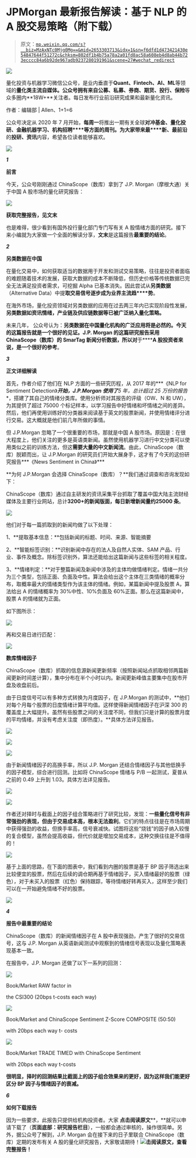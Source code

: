 # JPMorgan 最新报告解读：基于 NLP 的 A 股交易策略（附下载）

> 原文：[`mp.weixin.qq.com/s?__biz=MzAxNTc0Mjg0Mg==&mid=2653303713&idx=1&sn=f6dfd1d473421430e54847644f51272c&chksm=802df1b4b75a78a2a01fd8ac58a608eb4d8ab44b723ecccc84a6b92de967adb9237280191961&scene=27#wechat_redirect`](http://mp.weixin.qq.com/s?__biz=MzAxNTc0Mjg0Mg==&mid=2653303713&idx=1&sn=f6dfd1d473421430e54847644f51272c&chksm=802df1b4b75a78a2a01fd8ac58a608eb4d8ab44b723ecccc84a6b92de967adb9237280191961&scene=27#wechat_redirect)

![](img/52530653e2ddbe651074f55a77bb8d3c.png)

量化投资与机器学习微信公众号，是业内垂直于**Quant、Fintech、AI、ML**等领域的**量化类主流自媒体。**公众号拥有来自**公募、私募、券商、期货、投行、保险**等众多圈内**18W+**关注者。每日发布行业前沿研究成果和最新量化资讯。

作者：编辑部 | Allen、1+1=6

公众号决定从 2020 年 7 月开始，**每周一**将推出一期有关全球**对冲基金、量化投研、金融机器学习、**机构招聘****等方面的周刊。为大家带来**最****新、最前沿**的**投研、资讯**内容，希望各位读者能够喜欢。

![](https://mp.weixin.qq.com/s?__biz=MzAxNTc0Mjg0Mg==&mid=2653303572&idx=1&sn=e4661acb180255f59275cf345099b133&scene=21#wechat_redirect)

***1***

**前言**

今天，公众号刚刚通过 ChinaScope（数库）拿到了 J.P. Morgan（摩根大通）关于中国 A 股市场的量化研究报告：  

![](img/b089dffac9709418b7cc880d0eca792c.png)

**获取完整报告，见文末**

也是难得，很少看到有国外投行量化部门专门写有关 A 股情绪方面的研究。接下来小编就为大家做一个全面的解读分享，**文末**是这篇报告**最重要的结论**。

***2*** 

**另类数据在中国**

在量化交易中，如何获取适当的数据用于开发和测试交易策略，往往是投资者面临的难题随着技术的发展，获取大数据的成本不断降低，但历史价格等传统数据已完全无法满足投资者需求，可挖掘 Alpha 已基本消失。因此尝试从**另类数据**（Alternative Data）中提**取交易信号逐步成为业界主流趋****势**。

在海外市场，量化投资领域对另类数据的应用在过去两三年内已实现阶段性发展，**另类数据如资讯情绪，产业链及供应链数据等已被广泛纳入量化策略。**

未来几年， 公众号认为：**另类数据在中国量化机构的广泛应用将是必然的。**今天的这篇报告就是一个很好的见证。J.P. Morgan 的这篇研究报告采用 ChinaScope（数库）的 SmarTag 新闻分析数据，所以**对**于******A 股投资者来说，是一个很好的参考**。

***3***

**正文详细解读**

首先，作者介绍了他们在 NLP 方面的一些研究历程，从 2017 年的***《NLP for Sentiment Detection》***开始，J.P.Morgan 使用了**5 年，总计超过 25 万份的报告**，搭建了其自己的情绪分类库。使用分析师对其报告的评级（OW、N 和 UW），为其提供了超过 75000 个标记样本，以学习报告中好情绪和坏情绪之间的差异。然后，他们再使用训练好的分类器来阅读基于英文的股票新闻，并使用情绪评分进行交易。这大概就是他们前几年所做的事情。 

但 J.P.Morgan 忽略了一个很重要的市场，那就是中国 A 股市场。原因是：在很大程度上，他们关注的更多是英语类新闻。虽然使用机器学习进行中文分类可以使用类似之前的训练方法，但这**需要大量的中文新闻流**。由此，ChinaScope（数库）脱颖而出，让 J.P.Morgan 的研究员们开始大展身手，这才有了今天的这份研究报告***《News Sentiment in China》***

**为何 J.P.Morgan 会选择 ChinaScope（数库）？**我们通过调查和咨询发现如下：

ChinaScope（数库）通过自主研发的资讯采集平台抓取了覆盖中国大陆主流财经媒体及主要行业网站，总计**3200+**的新闻版面，每日新增新闻量约**25000 条**。

![](img/4b5d7d660c5c286f1a4fa1a55941bbf8.png)

他们对于每一篇抓取到的新闻均做了以下处理：

1、**提取基本信息：**包括新闻的标题、时间、来源、智能摘要

2、**智能标签识别：**识别新闻中存在的法人及自然人实体、SAM 产品、行业、事件及概念。除标签识别外，算法还能给出这篇新闻与这些标签的相关程度。

3、**情绪判定：**对于整篇新闻及新闻中涉及的主体均做情绪判定。情绪一共分为三个类型，包括正面、负面及中性。算法会给出这个主体在三类情绪的概率分布，取概率最大的情绪类型作为该主体的情绪。例如，某篇新闻中提及股票 A，算法给出 A 的情绪概率为 30%中性、10%负面及 60%正面。那么在这篇新闻中，股票 A 的情绪就为正面。

如下图所示：

![](img/021917ce8380875a829fc6c543159c4e.png)

再和交易日进行匹配：

![](img/724d482c387f463591466de1e0d7466d.png)

**数库情绪因子**

ChinaScope（数库）抓取的信息源新闻更新频率（按照新闻站点抓取相邻两篇新闻更新时间差计算），集中分布在半个小时以内。新闻更新峰值主要集中在股市开盘及收盘前后。

由于日度信号可以有多种方式转换为月度因子，在 J.P.Morgan 的测试中，**他们对每个月每个股票的日度情绪计算平均值。这样使得新闻情绪因子在沪深 300 的覆盖度上大幅提升。虽然有些股票之间的关注度不同，但我们只是计算的股票月度的平均情绪，并没有考虑关注度（即热度）。**具体方法详见报告。

![](img/edb6e61f1eae42700289ad053459191e.png)

![](img/02046b1b4f46c977cc81e881f5984288.png)

![](img/eb08a6c9cb8c831a44d0693bb7c172cb.png)

由于新闻情绪因子的高换手率，所以 J.P. Morgan 还结合情绪因子与其他低换手的因子模型，综合进行回测。比如将 ChinaScope 情绪与 P/B 一起测试，夏普从之前的 0.49 上升到 1.03。具体方法详见报告。

![](img/32dcc9e3ce2d4042c52cfe5f09fea597.png)

![](img/c85a7477cdaa02e70202fa6b3c3b9a56.png)

作者还对择时与截面上的因子组合策略进行了研究比较，发现：**一些量化信号有非常强劲的表现，但由于交易成本高，根本无法盈利**。它们的特点往往是在市场周期中获得强劲的收益，但换手率高，信号衰减快。试图将这些“烧钱”的因子纳入较慢的复合模型，虽然会提高收益，但代价就是增加交易成本，这种交换往往是不值得的！

![](img/174e7caac5e57a042a65a82012deb91e.png)

基于上面的思路，在下面的图表中，我们看到内圈的股票是基于 BP 因子筛选出来比较便宜的股票，然后在后续的调仓期再基于情绪因子，买入情绪最好的股票（绿色），对于未买入的股票（红色）保持跟踪，等待情绪好转再买入，这样至少我们可以在一开始避免情绪不好的股票。

![](img/63afdb980452a8ba1f0a12206593dc61.png)

***4***

**报告中最重要的结论**

ChinaScope（数库）的新闻情绪因子在 A 股中表现强劲，产生了很好的交易信号，这与 J.P. Morgan 从英语新闻测试中观察到的情绪信号表现以及量化策略表现基本一致。

在报告中，J.P. Morgan 还做了以下一系列的回测：

![](img/6ec625deadc4556c983db4a9fbaeed19.png)

Book/Market RAW factor in 

the CSI300 (20bps t-costs each way)

![](img/03d3d7b79c3ba0be0f31927a805fc4df.png)

Book/Market and ChinaScope Sentiment Z-Score COMPOSITE (50:50) 

with 20bps each way t- costs

![](img/cdba5036ca33e235a9ef8c8a171f3d34.png)

Book/Market TRADE TIMED with ChinaScope Sentiment

with 20bps each way t-costs

**很明显，择时的回测结果比截面上的因子组合效果来的更好，因为这样我们能更好区分 BP 因子与情绪因子的衰减。**

***6*** 

**如何下载报告** 

因为一些要求，此报告只提供给机构投资者。大家 **点击阅读原文****，**就可以申请下载了（**页面底部：研究报告栏目**），一般都会通过审核的，操作很简单。另外，据公众号了解到，J.P. Morgan 会在接下来的日子里联合 ChinaScope（数库）定期的发布有关 A 股的量化研究报告，大家敬请期待！![](img/882375860a833325f7544bbd0180846f.png)**击阅读原文，查看完整报告！**